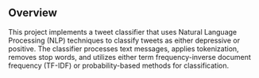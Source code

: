 ## Overview

This project implements a tweet classifier that uses Natural Language Processing (NLP) techniques to classify tweets as either depressive or positive. The classifier processes text messages, applies tokenization, removes stop words, and utilizes either term frequency-inverse document frequency (TF-IDF) or probability-based methods for classification.
